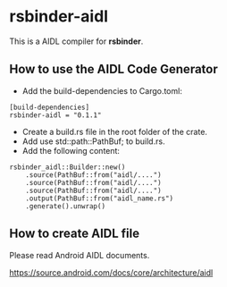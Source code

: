 # rsbinder-aidl
This is a AIDL compiler for **rsbinder**.

## How to use the AIDL Code Generator
* Add the build-dependencies to Cargo.toml:
```
[build-dependencies]
rsbinder-aidl = "0.1.1"
```
* Create a build.rs file in the root folder of the crate.
* Add use std::path::PathBuf; to build.rs.
* Add the following content:
```
rsbinder_aidl::Builder::new()
    .source(PathBuf::from("aidl/....")
    .source(PathBuf::from("aidl/....")
    .source(PathBuf::from("aidl/....")
    .output(PathBuf::from("aidl_name.rs")
    .generate().unwrap()
```
## How to create AIDL file
Please read Android AIDL documents.

https://source.android.com/docs/core/architecture/aidl

